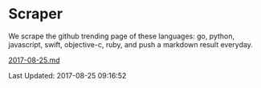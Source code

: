 # Scraper

We scrape the github trending page of these languages: go, python, javascript, swift, objective-c, ruby, and push a markdown result everyday.

[2017-08-25.md](https://github.com/henson/Scraper/blob/master/2017-08-25.md)

Last Updated: 2017-08-25 09:16:52